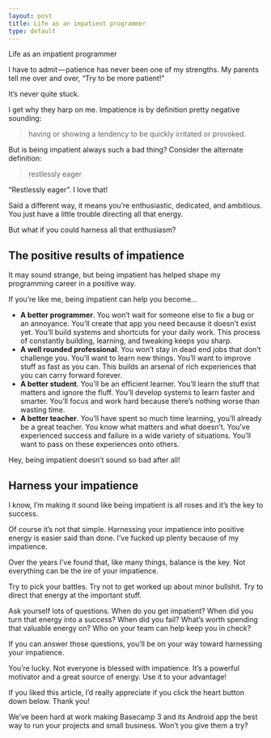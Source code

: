 ```yaml
---
layout: post
title: Life as an impatient programmer
type: default
---
```


Life as an impatient programmer

I have to admit — patience has never been one of my strengths. My parents tell me over and over, “Try to be more patient!”

It’s never quite stuck.

I get why they harp on me. Impatience is by definition pretty negative sounding:

> having or showing a tendency to be quickly irritated or provoked.

But is being impatient always such a bad thing? Consider the alternate definition:

> restlessly eager

“Restlessly eager”. I love that!

Said a different way, it means you’re enthusiastic, dedicated, and ambitious. You just have a little trouble directing all that energy.

But what if you could harness all that enthusiasm?

## The positive results of impatience
It may sound strange, but being impatient has helped shape my programming career in a positive way.

If you’re like me, being impatient can help you become…

* **A better programmer**. You won’t wait for someone else to fix a bug or an annoyance. You’ll create that app you need because it doesn’t exist yet. You’ll build systems and shortcuts for your daily work. This process of constantly building, learning, and tweaking keeps you sharp.
* **A well rounded professional**. You won’t stay in dead end jobs that don’t challenge you. You’ll want to learn new things. You’ll want to improve stuff as fast as you can. This builds an arsenal of rich experiences that you can carry forward forever.
* **A better student**. You’ll be an efficient learner. You’ll learn the stuff that matters and ignore the fluff. You’ll develop systems to learn faster and smarter. You’ll focus and work hard because there’s nothing worse than wasting time.
* **A better teacher**. You’ll have spent so much time learning, you’ll already be a great teacher. You know what matters and what doesn’t. You’ve experienced success and failure in a wide variety of situations. You’ll want to pass on these experiences onto others.

Hey, being impatient doesn’t sound so bad after all!

## Harness your impatience
I know, I’m making it sound like being impatient is all roses and it’s the key to success.

Of course it’s not that simple. Harnessing your impatience into positive energy is easier said than done. I’ve fucked up plenty because of my impatience.

Over the years I’ve found that, like many things, balance is the key. Not everything can be the ire of your impatience.

Try to pick your battles. Try not to get worked up about minor bullshit. Try to direct that energy at the important stuff.

Ask yourself lots of questions. When do you get impatient? When did you turn that energy into a success? When did you fail? What’s worth spending that valuable energy on? Who on your team can help keep you in check?

If you can answer those questions, you’ll be on your way toward harnessing your impatience.

You’re lucky. Not everyone is blessed with impatience. It’s a powerful motivator and a great source of energy. Use it to your advantage!

If you liked this article, I’d really appreciate if you click the heart button down below. Thank you!

We’ve been hard at work making Basecamp 3 and its Android app the best way to run your projects and small business. Won’t you give them a try?
